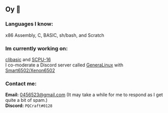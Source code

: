 ## Oy 👋
### **Languages I know:**
x86 Assembly, C, BASIC, sh/bash, and Scratch<br>
### **Im currently working on:**
[clibasic](https://github.com/PQCraft/clibasic) and [SCPU-16](https://scratch.mit.edu/projects/425617355)<br>
I co-moderate a Discord server called [GeneraLinux]() with [Smart6502/Xenon6502](http://github.com/smart6502)<br>
### **Contact me:**
**Email:** [0456523@gmail.com](mailto:0456523@gmail.com) (It may take a while for me to respond as I get quite a bit of spam.)<br>
**Discord:** `PQCraft#0128`<br>
